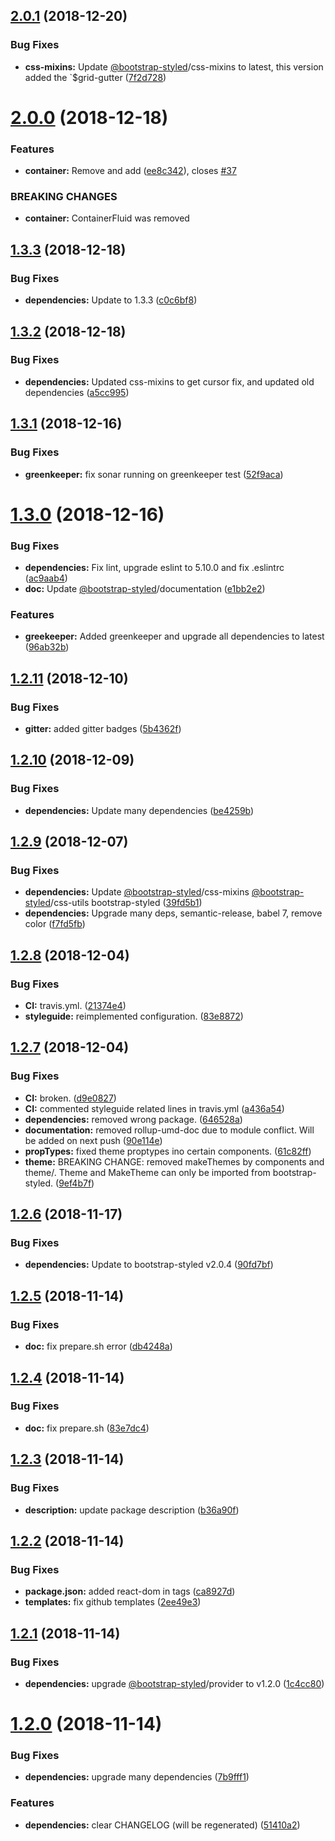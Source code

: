 ## [2.0.1](https://github.com/bootstrap-styled/v4/compare/v2.0.0...v2.0.1) (2018-12-20)


### Bug Fixes

* **css-mixins:** Update [@bootstrap-styled](https://github.com/bootstrap-styled)/css-mixins to latest, this version added the `$grid-gutter ([7f2d728](https://github.com/bootstrap-styled/v4/commit/7f2d728))

# [2.0.0](https://github.com/bootstrap-styled/v4/compare/v1.3.3...v2.0.0) (2018-12-18)


### Features

* **container:** Remove <ContainerFluid /> and add <Container fluid /> ([ee8c342](https://github.com/bootstrap-styled/v4/commit/ee8c342)), closes [#37](https://github.com/bootstrap-styled/v4/issues/37)


### BREAKING CHANGES

* **container:** ContainerFluid was removed

## [1.3.3](https://github.com/bootstrap-styled/v4/compare/v1.3.2...v1.3.3) (2018-12-18)


### Bug Fixes

* **dependencies:** Update to 1.3.3 ([c0c6bf8](https://github.com/bootstrap-styled/v4/commit/c0c6bf8))

## [1.3.2](https://github.com/bootstrap-styled/v4/compare/v1.3.1...v1.3.2) (2018-12-18)


### Bug Fixes

* **dependencies:** Updated css-mixins to get cursor fix, and updated old dependencies ([a5cc995](https://github.com/bootstrap-styled/v4/commit/a5cc995))

## [1.3.1](https://github.com/bootstrap-styled/v4/compare/v1.3.0...v1.3.1) (2018-12-16)


### Bug Fixes

* **greenkeeper:** fix sonar running on greenkeeper test ([52f9aca](https://github.com/bootstrap-styled/v4/commit/52f9aca))

# [1.3.0](https://github.com/bootstrap-styled/v4/compare/v1.2.11...v1.3.0) (2018-12-16)


### Bug Fixes

* **dependencies:** Fix lint, upgrade eslint to 5.10.0 and fix .eslintrc ([ac9aab4](https://github.com/bootstrap-styled/v4/commit/ac9aab4))
* **doc:** Update [@bootstrap-styled](https://github.com/bootstrap-styled)/documentation ([e1bb2e2](https://github.com/bootstrap-styled/v4/commit/e1bb2e2))


### Features

* **greekeeper:** Added greenkeeper and upgrade all dependencies to latest ([96ab32b](https://github.com/bootstrap-styled/v4/commit/96ab32b))

## [1.2.11](https://github.com/bootstrap-styled/v4/compare/v1.2.10...v1.2.11) (2018-12-10)


### Bug Fixes

* **gitter:** added gitter badges ([5b4362f](https://github.com/bootstrap-styled/v4/commit/5b4362f))

## [1.2.10](https://github.com/bootstrap-styled/v4/compare/v1.2.9...v1.2.10) (2018-12-09)


### Bug Fixes

* **dependencies:** Update many dependencies ([be4259b](https://github.com/bootstrap-styled/v4/commit/be4259b))

## [1.2.9](https://github.com/bootstrap-styled/v4/compare/v1.2.8...v1.2.9) (2018-12-07)


### Bug Fixes

* **dependencies:** Update [@bootstrap-styled](https://github.com/bootstrap-styled)/css-mixins [@bootstrap-styled](https://github.com/bootstrap-styled)/css-utils bootstrap-styled ([39fd5b1](https://github.com/bootstrap-styled/v4/commit/39fd5b1))
* **dependencies:** Upgrade many deps, semantic-release, babel 7, remove color ([f7fd5fb](https://github.com/bootstrap-styled/v4/commit/f7fd5fb))

## [1.2.8](https://github.com/bootstrap-styled/v4/compare/v1.2.7...v1.2.8) (2018-12-04)


### Bug Fixes

* **CI:** travis.yml. ([21374e4](https://github.com/bootstrap-styled/v4/commit/21374e4))
* **styleguide:** reimplemented configuration. ([83e8872](https://github.com/bootstrap-styled/v4/commit/83e8872))

## [1.2.7](https://github.com/bootstrap-styled/v4/compare/v1.2.6...v1.2.7) (2018-12-04)


### Bug Fixes

* **CI:** broken. ([d9e0827](https://github.com/bootstrap-styled/v4/commit/d9e0827))
* **CI:** commented styleguide related lines in travis.yml ([a436a54](https://github.com/bootstrap-styled/v4/commit/a436a54))
* **dependencies:** removed wrong package. ([646528a](https://github.com/bootstrap-styled/v4/commit/646528a))
* **documentation:** removed rollup-umd-doc due to module conflict. Will be added on next push ([90e114e](https://github.com/bootstrap-styled/v4/commit/90e114e))
* **propTypes:** fixed theme proptypes ino certain components. ([61c82ff](https://github.com/bootstrap-styled/v4/commit/61c82ff))
* **theme:** BREAKING CHANGE: removed makeThemes by components and theme/. Theme and MakeTheme can only be imported from bootstrap-styled. ([9ef4b7f](https://github.com/bootstrap-styled/v4/commit/9ef4b7f))

## [1.2.6](https://github.com/bootstrap-styled/v4/compare/v1.2.5...v1.2.6) (2018-11-17)


### Bug Fixes

* **dependencies:** Update to bootstrap-styled v2.0.4 ([90fd7bf](https://github.com/bootstrap-styled/v4/commit/90fd7bf))

## [1.2.5](https://github.com/bootstrap-styled/v4/compare/v1.2.4...v1.2.5) (2018-11-14)


### Bug Fixes

* **doc:** fix prepare.sh error ([db4248a](https://github.com/bootstrap-styled/v4/commit/db4248a))

## [1.2.4](https://github.com/bootstrap-styled/v4/compare/v1.2.3...v1.2.4) (2018-11-14)


### Bug Fixes

* **doc:** fix prepare.sh ([83e7dc4](https://github.com/bootstrap-styled/v4/commit/83e7dc4))

## [1.2.3](https://github.com/bootstrap-styled/v4/compare/v1.2.2...v1.2.3) (2018-11-14)


### Bug Fixes

* **description:** update package description ([b36a90f](https://github.com/bootstrap-styled/v4/commit/b36a90f))

## [1.2.2](https://github.com/bootstrap-styled/v4/compare/v1.2.1...v1.2.2) (2018-11-14)


### Bug Fixes

* **package.json:** added react-dom in tags ([ca8927d](https://github.com/bootstrap-styled/v4/commit/ca8927d))
* **templates:** fix github templates ([2ee49e3](https://github.com/bootstrap-styled/v4/commit/2ee49e3))

## [1.2.1](https://github.com/bootstrap-styled/v4/compare/v1.2.0...v1.2.1) (2018-11-14)


### Bug Fixes

* **dependencies:** upgrade [@bootstrap-styled](https://github.com/bootstrap-styled)/provider to v1.2.0 ([1c4cc80](https://github.com/bootstrap-styled/v4/commit/1c4cc80))

# [1.2.0](https://github.com/bootstrap-styled/v4/compare/v1.1.6...v1.2.0) (2018-11-14)


### Bug Fixes

* **dependencies:** upgrade many dependencies ([7b9fff1](https://github.com/bootstrap-styled/v4/commit/7b9fff1))


### Features

* **dependencies:** clear CHANGELOG (will be regenerated) ([51410a2](https://github.com/bootstrap-styled/v4/commit/51410a2))
